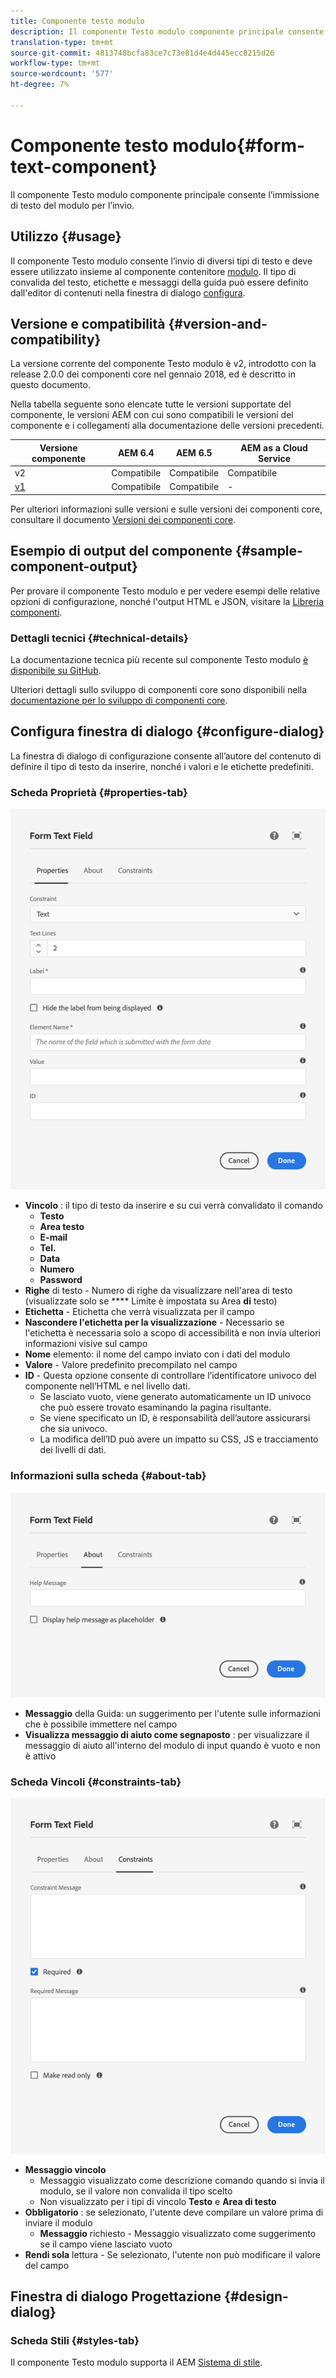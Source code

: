 ```yaml
---
title: Componente testo modulo
description: Il componente Testo modulo componente principale consente l’immissione di testo del modulo per l’invio.
translation-type: tm+mt
source-git-commit: 4813748bcfa83ce7c73e81d4e4d445ecc8215d26
workflow-type: tm+mt
source-wordcount: '577'
ht-degree: 7%

---
```



# Componente testo modulo{#form-text-component}

Il componente Testo modulo componente principale consente l’immissione di testo del modulo per l’invio.

## Utilizzo {#usage}

Il componente Testo modulo consente l’invio di diversi tipi di testo e deve essere utilizzato insieme al componente contenitore [modulo](form-container.md). Il tipo di convalida del testo, etichette e messaggi della guida può essere definito dall&#39;editor di contenuti nella finestra di dialogo [configura](#configure-dialog).

## Versione e compatibilità {#version-and-compatibility}

La versione corrente del componente Testo modulo è v2, introdotto con la release 2.0.0 dei componenti core nel gennaio 2018, ed è descritto in questo documento.

Nella tabella seguente sono elencate tutte le versioni supportate del componente, le versioni AEM con cui sono compatibili le versioni del componente e i collegamenti alla documentazione delle versioni precedenti.

| Versione componente | AEM 6.4   | AEM 6.5 | AEM as a Cloud Service |
|--- |--- |--- |---|
| v2 | Compatibile | Compatibile | Compatibile |
| [v1](/help/components/v1/form-text-v1.md) | Compatibile | Compatibile | - |

Per ulteriori informazioni sulle versioni e sulle versioni dei componenti core, consultare il documento [Versioni dei componenti core](/help/versions.md).

## Esempio di output del componente {#sample-component-output}

Per provare il componente Testo modulo e per vedere esempi delle relative opzioni di configurazione, nonché l&#39;output HTML e JSON, visitare la [Libreria componenti](https://adobe.com/go/aem_cmp_library_form_text).

### Dettagli tecnici {#technical-details}

La documentazione tecnica più recente sul componente Testo modulo [è disponibile su GitHub](https://adobe.com/go/aem_cmp_tech_form_text_v2).

Ulteriori dettagli sullo sviluppo di componenti core sono disponibili nella [documentazione per lo sviluppo di componenti core](/help/developing/overview.md).

## Configura finestra di dialogo {#configure-dialog}

La finestra di dialogo di configurazione consente all’autore del contenuto di definire il tipo di testo da inserire, nonché i valori e le etichette predefiniti.

### Scheda Proprietà {#properties-tab}

![scheda Proprietà](/help/assets/form-text-edit-properties.png)

* **Vincolo** : il tipo di testo da inserire e su cui verrà convalidato il comando
   * **Testo**
   * **Area testo**
   * **E-mail**
   * **Tel.**
   * **Data**
   * **Numero**
   * **Password**
* **Righe**  di testo - Numero di righe da visualizzare nell&#39;area di testo (visualizzate solo se  **** Limite è impostata su Area **di** testo)
* **Etichetta**  - Etichetta che verrà visualizzata per il campo
* **Nascondere l&#39;etichetta per la visualizzazione**  - Necessario se l&#39;etichetta è necessaria solo a scopo di accessibilità e non invia ulteriori informazioni visive sul campo
* **Nome**  elemento: il nome del campo inviato con i dati del modulo
* **Valore**  - Valore predefinito precompilato nel campo
* **ID**  - Questa opzione consente di controllare l’identificatore univoco del componente nell’HTML e nel livello [ ](/help/developing/data-layer/overview.md)dati.
   * Se lasciato vuoto, viene generato automaticamente un ID univoco che può essere trovato esaminando la pagina risultante.
   * Se viene specificato un ID, è responsabilità dell’autore assicurarsi che sia univoco.
   * La modifica dell’ID può avere un impatto su CSS, JS e tracciamento dei livelli di dati.

### Informazioni sulla scheda {#about-tab}

![Scheda Informazioni](/help/assets/form-text-edit-about.png)

* **Messaggio**  della Guida: un suggerimento per l&#39;utente sulle informazioni che è possibile immettere nel campo
* **Visualizza messaggio di aiuto come segnaposto** : per visualizzare il messaggio di aiuto all&#39;interno del modulo di input quando è vuoto e non è attivo

### Scheda Vincoli {#constraints-tab}

![Scheda Vincoli](/help/assets/form-text-edit-constraints.png)

* **Messaggio vincolo**
   * Messaggio visualizzato come descrizione comando quando si invia il modulo, se il valore non convalida il tipo scelto
   * Non visualizzato per i tipi di vincolo **Testo** e **Area di testo**
* **Obbligatorio** : se selezionato, l&#39;utente deve compilare un valore prima di inviare il modulo
   * **Messaggio**  richiesto - Messaggio visualizzato come suggerimento se il campo viene lasciato vuoto
* **Rendi sola**  lettura - Se selezionato, l&#39;utente non può modificare il valore del campo

## Finestra di dialogo Progettazione {#design-dialog}

### Scheda Stili {#styles-tab}

Il componente Testo modulo supporta il AEM [Sistema di stile](/help/get-started/authoring.md#component-styling).
